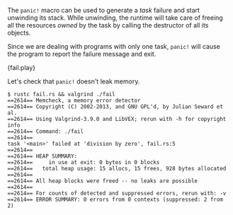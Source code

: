 The `panic!` macro can be used to generate a *task* failure and start unwinding
its stack. While unwinding, the runtime will take care of freeing all the
resources *owned* by the task by calling the destructor of all its objects.

Since we are dealing with programs with only one task, `panic!` will cause the
program to report the failure message and exit.

{fail.play}

Let's check that `panic!` doesn't leak memory.

```
$ rustc fail.rs && valgrind ./fail
==2614== Memcheck, a memory error detector
==2614== Copyright (C) 2002-2013, and GNU GPL'd, by Julian Seward et al.
==2614== Using Valgrind-3.9.0 and LibVEX; rerun with -h for copyright info
==2614== Command: ./fail
==2614==
task '<main>' failed at 'division by zero', fail.rs:5
==2614==
==2614== HEAP SUMMARY:
==2614==     in use at exit: 0 bytes in 0 blocks
==2614==   total heap usage: 15 allocs, 15 frees, 928 bytes allocated
==2614==
==2614== All heap blocks were freed -- no leaks are possible
==2614==
==2614== For counts of detected and suppressed errors, rerun with: -v
==2614== ERROR SUMMARY: 0 errors from 0 contexts (suppressed: 2 from 2)
```
